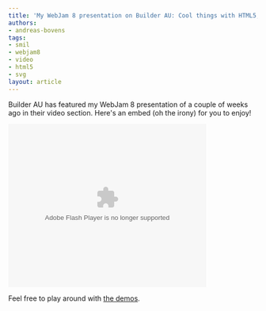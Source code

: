 ```yaml
---
title: 'My WebJam 8 presentation on Builder AU: Cool things with HTML5, SVG and SMIL'
authors:
- andreas-bovens
tags:
- smil
- webjam8
- video
- html5
- svg
layout: article
---
```

<p>Builder AU has featured my WebJam 8 presentation of a couple of weeks ago in their video section. Here&#39;s an embed (oh the irony) for you to enjoy!</p>
<object width="400" height="330"><param name="movie" value="http://www.builderau.com.au/video/embed/22462661" /><param name="allowfullscreen" value="true" /><embed src="http://www.builderau.com.au/video/embed/22462661" type="application/x-shockwave-flash" allowfullscreen="true" width="400" height="330" allowscriptaccess="never" /></object>
<p>Feel free to play around with <a href="http://people.opera.com/andreasb/demos/">the demos</a>.</p>
